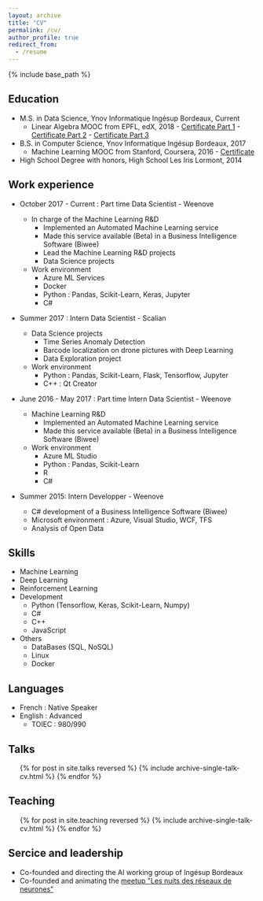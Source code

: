 ```yaml
---
layout: archive
title: "CV"
permalink: /cv/
author_profile: true
redirect_from:
  - /resume
---
```


{% include base_path %}

## Education
* M.S. in Data Science, Ynov Informatique Ingésup Bordeaux, Current
  * Linear Algebra MOOC from EPFL, edX, 2018 - [Certificate Part 1](https://courses.edx.org/certificates/72bfb71967104d6abc0b98ab45375375) - [Certificate Part 2](https://courses.edx.org/certificates/00fd06dc31a04486b88f8d60d0ae6ff1) - [Certificate Part 3](https://courses.edx.org/certificates/35bd9e3295cd472ebfcc4c789d5e584c)
* B.S. in Computer Science, Ynov Informatique Ingésup Bordeaux, 2017
  * Machine Learning MOOC from Stanford,  Coursera, 2016 - [Certificate](https://www.coursera.org/account/accomplishments/verify/THPBUVAWZ88P)
* High School Degree with honors, High School Les Iris Lormont, 2014

## Work experience
* October 2017 - Current : Part time Data Scientist - Weenove
  * In charge of the Machine Learning R&D
    * Implemented an Automated Machine Learning service
    * Made this service available (Beta) in a Business Intelligence Software (Biwee)
    * Lead the Machine Learning R&D projects
    * Data Science projects
  * Work environment
    * Azure ML Services
    * Docker
    * Python : Pandas, Scikit-Learn, Keras, Jupyter
    * C#

* Summer 2017 : Intern Data Scientist - Scalian
  * Data Science projects
    * Time Series Anomaly Detection
    * Barcode localization on drone pictures with Deep Learning
    * Data Exploration project
  * Work environment
    * Python : Pandas, Scikit-Learn, Flask, Tensorflow, Jupyter
    * C++ : Qt Creator

* June 2016 - May 2017 : Part time Intern Data Scientist - Weenove
  * Machine Learning R&D
    * Implemented an Automated Machine Learning service
    * Made this service available (Beta) in a Business Intelligence Software (Biwee)
  * Work environment
    * Azure ML Studio
    * Python : Pandas, Scikit-Learn
    * R
    * C#

* Summer 2015: Intern Developper - Weenove
  * C# development of a Business Intelligence Software (Biwee)
  * Microsoft environment : Azure, Visual Studio, WCF, TFS
  * Analysis of Open Data
  
## Skills
* Machine Learning
* Deep Learning
* Reinforcement Learning
* Development
  * Python (Tensorflow, Keras, Scikit-Learn, Numpy)
  * C#
  * C++
  * JavaScript
* Others
  * DataBases (SQL, NoSQL)
  * Linux
  * Docker

## Languages
* French : Native Speaker
* English : Advanced
  * TOIEC : 980/990

<!-- Publications
======
  <ul>{% for post in site.publications %}
    {% include archive-single-cv.html %}
  {% endfor %}</ul> -->
  
## Talks
  <ul>{% for post in site.talks reversed %}
    {% include archive-single-talk-cv.html %}
  {% endfor %}</ul>
  
## Teaching
  <ul>{% for post in site.teaching reversed %}
    <!-- {% include archive-single-cv.html %} -->
    {% include archive-single-talk-cv.html %}
  {% endfor %}</ul>
  
## Sercice and leadership
* Co-founded and directing the AI working group of Ingésup Bordeaux
* Co-founded and animating the [meetup "Les nuits des réseaux de neurones"](https://www.meetup.com/fr-FR/Les-nuits-des-reseaux-de-neurones/)
